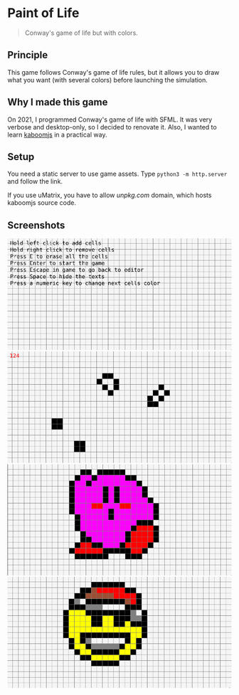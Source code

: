 # Paint of Life

> Conway's game of life but with colors.

## Principle

This game follows Conway's game of life rules, but it allows you to draw what you want (with several colors) before launching the simulation.

## Why I made this game

On 2021, I programmed Conway's game of life with SFML. It was very verbose and desktop-only, so I decided to renovate it.
Also, I wanted to learn [kaboomjs](kaboomjs.org) in a practical way.

## Setup

You need a static server to use game assets. Type `python3 -m http.server` and follow the link.

If you use uMatrix, you have to allow *unpkg.com* domain, which hosts kaboomjs source code.

## Screenshots

![](screenshots/default.png)
![](screenshots/game.png)
![](screenshots/kirby.png)
![](screenshots/noel.png)
